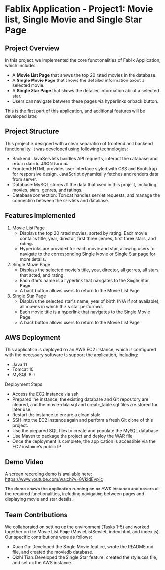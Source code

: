 # Fablix Application - Project1: Movie list, Single Movie and Single Star Page

## Project Overview
In this project, we implemented the core functionalities of Fablix Application, which includes:
- A **Movie List Page** that shows the top 20 rated movies in the database.
- A **Single Movie Page** that shows the detailed information about a selected movie.
- A **Single Star Page** that shows the detailed information about a selected star.
- Users can navigate between these pages via hyperlinks or back button.

This is the first part of this application, and additional features will be developed later.

## Project Structure
This project is designed with a clear separation of frontend and backend functionality.
It was developed using following technologies:
- Backend: JavaServlets handles API requests, interact the database and return data in JSON format.
- Frontend: HTML provides user interface styled with CSS and Bootstrap for responsive design, JavaScript dynamically fetches and renders data from server.
- Database: MySQL stores all the data that used in this project, including movies, stars, genres, and ratings.
- Database connection: Tomcat handles servlet requests, and manage the connection between the servlets and database.

## Features Implemented
1. Movie List Page
   - Displays the top 20 rated movies, sorted by rating. Each movie contains title, year, director, first three genres, first three stars, and rating.
   - Hyperlinks are provided for each movie and star, allowing users to navigate to the corresponding Single Movie or Single Star page for more details.
2. Single Movie Page
   - Displays the selected movie's title, year, director, all genres, all stars that acted, and rating.
   - Each star's name is a hyperlink that navigates to the Single Star Page.
   - A back button allows users to return to the Movie List Page
3. Single Star Page
   - Displays the selected star's name, year of birth (N/A if not available), all movies in which this s star performed.
   - Each movie title is a hyperlink that navigates to the Single Movie Page.
   - A back button allows users to return to the Movie List Page

## AWS Deployment
This application is deployed on an AWS EC2 instance, which is configured with the necessary software to support the application, including:
- Java 11
- Tomcat 10
- MySQL 8.0

Deployment Steps:
- Access the EC2 instance via ssh
- Prepared the instance, the existing database and Git repository are cleared, and the movie-data.sql and create_table.sql files are stored for later use.
- Restart the instance to ensure a clean state.
- SSH into the EC2 instance again and perform a fresh Git clone of this project.
- Use the prepared SQL files to create and populate the MySQL database
- Use Maven to package the project and deploy the WAR file
- Once the deployment is complete, the application is accessible via the EC2 instance’s public IP 

## Demo Video
A screen recording demo is available here: https://www.youtube.com/watch?v=8VkIdEvpiic

The demo shows the application running on an AWS instance and covers all the required functionalities, including navigating between pages and displaying movie and star details.

## Team Contributions
We collaborated on setting up the environment (Tasks 1-5) and worked together on the Movie List Page (MovieListServlet, index.html, and index.js). Our specific contributions were as follows:
- Xuan Gu: Developed the Single Movie feature, wrote the README.md file, and created the moviedb database.
- Qizhi Tian:  Developed the Single Star feature, created the style.css file, and set up the AWS instance.